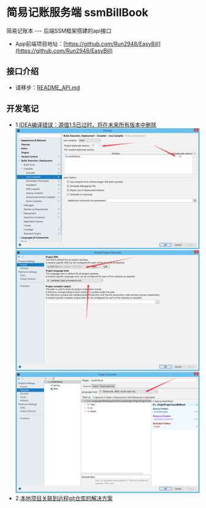 # 简易记账服务端  ssmBillBook 
简易记账本 --- 后端SSM框架搭建的api接口
* App前端项目地址：[https://github.com/Run2948/EasyBill](https://github.com/Run2948/EasyBill)

## 接口介绍
* 请移步：[README_API.md](./docs/README_API.md)

## 开发笔记
* 1.[IDEA编译错误：源值1.5已过时，将在未来所有版本中删除](https://blog.csdn.net/duchao123duchao/article/details/71480106)
![](./docs/1.png)
![](./docs/2.png)
![](./docs/3.png)
* 2.[本地项目关联到远程git仓库的解决方案](https://blog.csdn.net/vi_error/article/details/80608793)